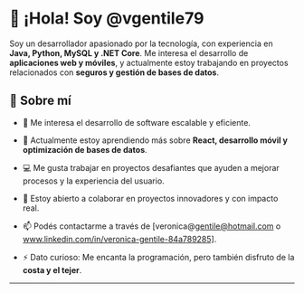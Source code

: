 

# 👋 ¡Hola! Soy @vgentile79  

Soy un desarrollador apasionado por la tecnología, con experiencia en **Java, Python, MySQL y .NET Core**. Me interesa el desarrollo de **aplicaciones web y móviles**, y actualmente estoy trabajando en proyectos relacionados con **seguros y gestión de bases de datos**.  

## 🚀 Sobre mí  
- 👀 Me interesa el desarrollo de software escalable y eficiente.
  
- 🌱 Actualmente estoy aprendiendo más sobre **React, desarrollo móvil y optimización de bases de datos**.
  
- 💻 Me gusta trabajar en proyectos desafiantes que ayuden a mejorar procesos y la experiencia del usuario.
  
- 💞️ Estoy abierto a colaborar en proyectos innovadores y con impacto real.
  
- 📫 Podés contactarme a través de [veronica@gentile@hotmail.com o www.linkedin.com/in/veronica-gentile-84a789285].
    
- ⚡ Dato curioso: Me encanta la programación, pero también disfruto de la **costa y el tejer**.  

---
